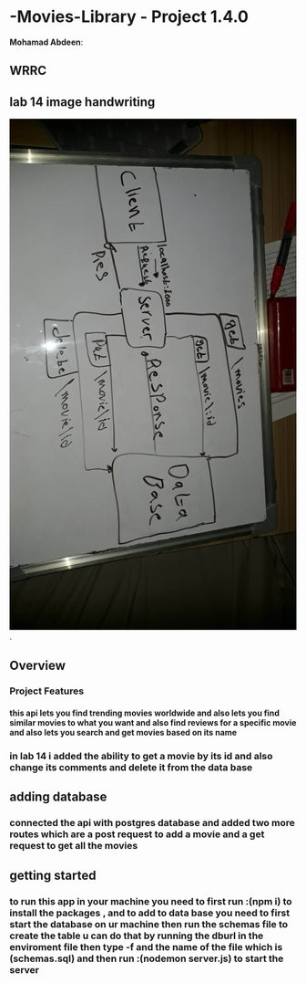 
# -Movies-Library - Project 1.4.0

**Mohamad Abdeen**:

## WRRC

## lab 14 image handwriting

![WRRC](./assets/wrrclab14.jpg)
.

## Overview

### Project Features

#### this api lets you find trending movies worldwide and also lets you find similar movies to what you want and also find reviews for a specific movie and also lets you search and get movies based on its name

### in lab 14 i added the ability to get a movie by its id and also change its comments and delete it from the data base

## adding database

### connected the api with postgres database and added two more routes which are a post request to add a movie and a get request to get all the movies

## getting started

### to run this app in your machine you need to first run :(npm i) to install the packages , and to add to data base you need to first start the database on ur machine then run the schemas file to create the table u can do that by running the dburl in the enviroment file then type -f and the name of the file which is (schemas.sql) and then run :(nodemon server.js) to start the server


